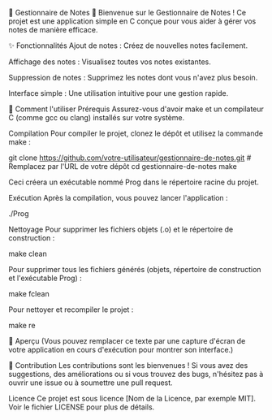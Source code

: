 📝 Gestionnaire de Notes 📝
Bienvenue sur le Gestionnaire de Notes ! Ce projet est une application simple en C conçue pour vous aider à gérer vos notes de manière efficace.

✨ Fonctionnalités
Ajout de notes : Créez de nouvelles notes facilement.

Affichage des notes : Visualisez toutes vos notes existantes.

Suppression de notes : Supprimez les notes dont vous n'avez plus besoin.

Interface simple : Une utilisation intuitive pour une gestion rapide.

🚀 Comment l'utiliser
Prérequis
Assurez-vous d'avoir make et un compilateur C (comme gcc ou clang) installés sur votre système.

Compilation
Pour compiler le projet, clonez le dépôt et utilisez la commande make :

git clone https://github.com/votre-utilisateur/gestionnaire-de-notes.git # Remplacez par l'URL de votre dépôt
cd gestionnaire-de-notes
make

Ceci créera un exécutable nommé Prog dans le répertoire racine du projet.

Exécution
Après la compilation, vous pouvez lancer l'application :

./Prog

Nettoyage
Pour supprimer les fichiers objets (.o) et le répertoire de construction :

make clean

Pour supprimer tous les fichiers générés (objets, répertoire de construction et l'exécutable Prog) :

make fclean

Pour nettoyer et recompiler le projet :

make re

📸 Aperçu
(Vous pouvez remplacer ce texte par une capture d'écran de votre application en cours d'exécution pour montrer son interface.)

🤝 Contribution
Les contributions sont les bienvenues ! Si vous avez des suggestions, des améliorations ou si vous trouvez des bugs, n'hésitez pas à ouvrir une issue ou à soumettre une pull request.

Licence
Ce projet est sous licence [Nom de la Licence, par exemple MIT]. Voir le fichier LICENSE pour plus de détails.
